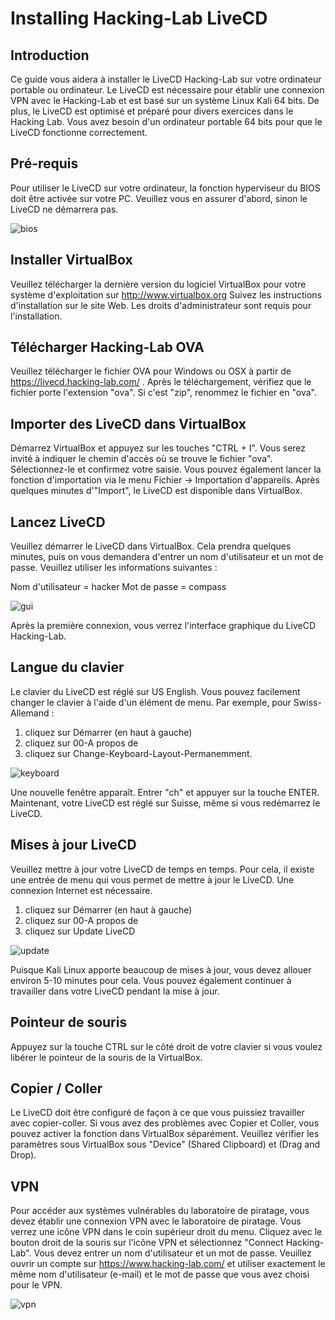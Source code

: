 # Installing Hacking-Lab LiveCD
## Introduction
Ce guide vous aidera à installer le LiveCD Hacking-Lab sur votre ordinateur portable ou ordinateur. Le LiveCD est nécessaire pour établir une connexion VPN avec le Hacking-Lab et est basé sur un système Linux Kali 64 bits. De plus, le LiveCD est optimisé et préparé pour divers exercices dans le Hacking Lab. Vous avez besoin d'un ordinateur portable 64 bits pour que le LiveCD fonctionne correctement.

## Pré-requis
Pour utiliser le LiveCD sur votre ordinateur, la fonction hyperviseur du BIOS doit être activée sur votre PC. Veuillez vous en assurer d'abord, sinon le LiveCD ne démarrera pas.

![bios](bios.png)

## Installer VirtualBox
Veuillez télécharger la dernière version du logiciel VirtualBox pour votre système d'exploitation sur http://www.virtualbox.org Suivez les instructions d'installation sur le site Web. Les droits d'administrateur sont requis pour l'installation.

## Télécharger Hacking-Lab OVA
Veuillez télécharger le fichier OVA pour Windows ou OSX à partir de https://livecd.hacking-lab.com/ . Après le téléchargement, vérifiez que le fichier porte l'extension "ova". Si c'est "zip", renommez le fichier en "ova".

## Importer des LiveCD dans VirtualBox
Démarrez VirtualBox et appuyez sur les touches "CTRL + I". Vous serez invité à indiquer le chemin d'accès où se trouve le fichier "ova". Sélectionnez-le et confirmez votre saisie. Vous pouvez également lancer la fonction d'importation via le menu Fichier -> Importation d'appareils. Après quelques minutes d'"Import", le LiveCD est disponible dans VirtualBox.

## Lancez LiveCD
Veuillez démarrer le LiveCD dans VirtualBox. Cela prendra quelques minutes, puis on vous demandera d'entrer un nom d'utilisateur et un mot de passe. Veuillez utiliser les informations suivantes :

Nom d'utilisateur = hacker
Mot de passe = compass

![gui](gui.png)

Après la première connexion, vous verrez l'interface graphique du LiveCD Hacking-Lab.

## Langue du clavier
Le clavier du LiveCD est réglé sur US English. Vous pouvez facilement changer le clavier à l'aide d'un élément de menu. Par exemple, pour Swiss-Allemand :

1. cliquez sur Démarrer (en haut à gauche)
2. cliquez sur 00-A propos de
3. cliquez sur Change-Keyboard-Layout-Permanemment.

![keyboard](keyboard.png)

Une nouvelle fenêtre apparaît. Entrer "ch" et appuyer sur la touche ENTER. Maintenant, votre LiveCD est réglé sur Suisse, même si vous redémarrez le LiveCD.


## Mises à jour LiveCD
Veuillez mettre à jour votre LiveCD de temps en temps. Pour cela, il existe une entrée de menu qui vous permet de mettre à jour le LiveCD. Une connexion Internet est nécessaire.

1. cliquez sur Démarrer (en haut à gauche)
2. cliquez sur 00-A propos de
3. cliquez sur Update LiveCD

![update](update.png)

Puisque Kali Linux apporte beaucoup de mises à jour, vous devez allouer environ 5-10 minutes pour cela. Vous pouvez également continuer à travailler dans votre LiveCD pendant la mise à jour.

## Pointeur de souris
Appuyez sur la touche CTRL sur le côté droit de votre clavier si vous voulez libérer le pointeur de la souris de la VirtualBox.

## Copier / Coller
Le LiveCD doit être configuré de façon à ce que vous puissiez travailler avec copier-coller. Si vous avez des problèmes avec Copier et Coller, vous pouvez activer la fonction dans VirtualBox séparément. Veuillez vérifier les paramètres sous VirtualBox sous "Device" (Shared Clipboard) et (Drag and Drop).

## VPN
Pour accéder aux systèmes vulnérables du laboratoire de piratage, vous devez établir une connexion VPN avec le laboratoire de piratage. Vous verrez une icône VPN dans le coin supérieur droit du menu. Cliquez avec le bouton droit de la souris sur l'icône VPN et sélectionnez "Connect Hacking-Lab". Vous devez entrer un nom d'utilisateur et un mot de passe. Veuillez ouvrir un compte sur https://www.hacking-lab.com/ et utiliser exactement le même nom d'utilisateur (e-mail) et le mot de passe que vous avez choisi pour le VPN.

![vpn](vpn.png)
